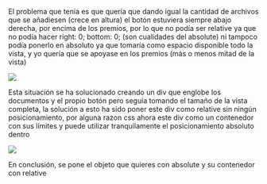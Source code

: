 El problema que tenía es que quería que dando igual la cantidad de archivos que se añadiesen (crece en altura) el botón estuviera siempre abajo derecha, por encima de los premios, por lo que no podía ser relative ya que no podía hacer right: 0; bottom: 0; (son cualidades del absolute) ni tampoco podía ponerlo en absoluto ya que tomaría como espacio disponible todo la vista, y yo quería que se apoyase en los premios (más o menos mitad de la vista)

![](https://lh4.googleusercontent.com/FkQC6lliCUHWcC_ixGdh0n-Q4G25dn1CIwNJamaXZOzPXM8zBDl0D8NKckZ_oesNU6XKOE0EHh_qbENF0tiV2p5eLHMG4Dx5qMO_pjRz2EI=w1280)

Esta situación se ha solucionado creando un div que englobe los documentos y el propio botón pero seguía tomando el tamaño de la vista completa, la solución a esto ha sido poner este div como relative sin ningún posicionamiento, por alguna razon css ahora este div como un contenedor con sus límites y puede utilizar tranquilamente el posicionamiento absoluto dentro

![](https://lh3.googleusercontent.com/eT8o_8XqXP9dYwP3MTZ5xklG0ri_CuV9kjCMrUV2lJ54UdF9FaZmBK9_bgTTlCtUbZOnmYwXX-i9koM9WDEURJlV37II1XprVysxu71b98o=w1280)

En conclusión, se pone el objeto que quieres con absolute y su contenedor con relative